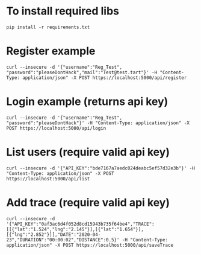 # To install required libs
```
pip install -r requirements.txt
```
# Register example
```
curl --insecure -d '{"username":"Reg_Test", "password":"pleaseDontHack","mail":"Test@test.tart"}' -H "Content-Type: application/json" -X POST https://localhost:5000/api/register
```
# Login example (returns api key)
```
curl --insecure -d '{"username":"Reg_Test", "password":"pleaseDontHack"}' -H "Content-Type: application/json" -X POST https://localhost:5000/api/login
```
# List users (require valid api key)
```
curl --insecure -d '{"API_KEY":"bde7167a7aedc024deabc5ef57d32e3b"}' -H "Content-Type: application/json" -X POST https://localhost:5000/api/list
```
# Add trace (require valid api key)
```
curl --insecure -d '{"API_KEY":"0af3ac6d4f052d8cd15943b735f64be4","TRACE":[[{"lat":"1.524","lng":"2.145"}],[{"lat":"1.654"}],[{"lng":"2.852"}]],"DATE":"2020-04-23","DURATION":"00:00:02","DISTANCE":0.5}' -H "Content-Type: application/json" -X POST https://localhost:5000/api/saveTrace
```
